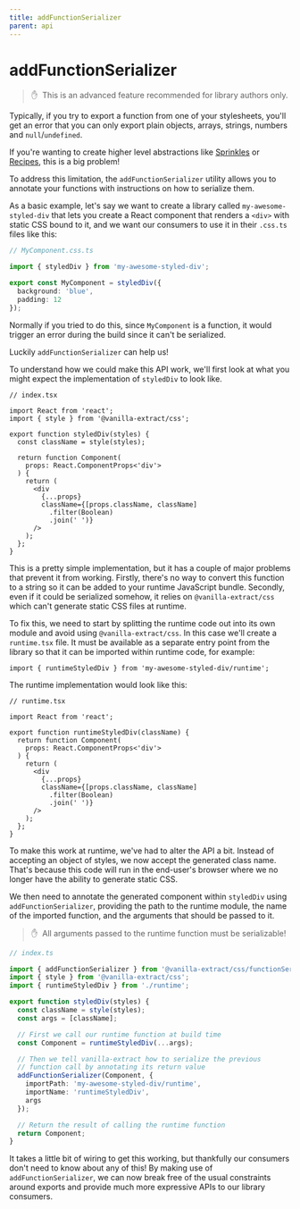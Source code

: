 ```yaml
---
title: addFunctionSerializer
parent: api
---
```


# addFunctionSerializer

> ✋&nbsp;&nbsp;This is an advanced feature recommended for library authors only.

Typically, if you try to export a function from one of your stylesheets, you'll get an error that you can only export plain objects, arrays, strings, numbers and `null`/`undefined`.

If you're wanting to create higher level abstractions like [Sprinkles](/documentation/packages/sprinkles) or [Recipes](/documentation/packages/recipes), this is a big problem!

To address this limitation, the `addFunctionSerializer` utility allows you to annotate your functions with instructions on how to serialize them.

As a basic example, let's say we want to create a library called `my-awesome-styled-div` that lets you create a React component that renders a `<div>` with static CSS bound to it, and we want our consumers to use it in their `.css.ts` files like this:

```ts
// MyComponent.css.ts

import { styledDiv } from 'my-awesome-styled-div';

export const MyComponent = styledDiv({
  background: 'blue',
  padding: 12
});
```

Normally if you tried to do this, since `MyComponent` is a function, it would trigger an error during the build since it can't be serialized.

Luckily `addFunctionSerializer` can help us!

To understand how we could make this API work, we'll first look at what you might expect the implementation of `styledDiv` to look like.

```tsx
// index.tsx

import React from 'react';
import { style } from '@vanilla-extract/css';

export function styledDiv(styles) {
  const className = style(styles);

  return function Component(
    props: React.ComponentProps<'div'>
  ) {
    return (
      <div
        {...props}
        className={[props.className, className]
          .filter(Boolean)
          .join(' ')}
      />
    );
  };
}
```

This is a pretty simple implementation, but it has a couple of major problems that prevent it from working. Firstly, there's no way to convert this function to a string so it can be added to your runtime JavaScript bundle. Secondly, even if it could be serialized somehow, it relies on `@vanilla-extract/css` which can't generate static CSS files at runtime.

To fix this, we need to start by splitting the runtime code out into its own module and avoid using `@vanilla-extract/css`. In this case we'll create a `runtime.tsx` file. It must be available as a separate entry point from the library so that it can be imported within runtime code, for example:

```tsx
import { runtimeStyledDiv } from 'my-awesome-styled-div/runtime';
```

The runtime implementation would look like this:

```tsx
// runtime.tsx

import React from 'react';

export function runtimeStyledDiv(className) {
  return function Component(
    props: React.ComponentProps<'div'>
  ) {
    return (
      <div
        {...props}
        className={[props.className, className]
          .filter(Boolean)
          .join(' ')}
      />
    );
  };
}
```

To make this work at runtime, we've had to alter the API a bit. Instead of accepting an object of styles, we now accept the generated class name. That's because this code will run in the end-user's browser where we no longer have the ability to generate static CSS.

We then need to annotate the generated component within `styledDiv` using `addFunctionSerializer`, providing the path to the runtime module, the name of the imported function, and the arguments that should be passed to it.

> ✋&nbsp;&nbsp;All arguments passed to the runtime function must be serializable!

```ts
// index.ts

import { addFunctionSerializer } from '@vanilla-extract/css/functionSerializer';
import { style } from '@vanilla-extract/css';
import { runtimeStyledDiv } from './runtime';

export function styledDiv(styles) {
  const className = style(styles);
  const args = [className];

  // First we call our runtime function at build time
  const Component = runtimeStyledDiv(...args);

  // Then we tell vanilla-extract how to serialize the previous
  // function call by annotating its return value
  addFunctionSerializer(Component, {
    importPath: 'my-awesome-styled-div/runtime',
    importName: 'runtimeStyledDiv',
    args
  });

  // Return the result of calling the runtime function
  return Component;
}
```

It takes a little bit of wiring to get this working, but thankfully our consumers don't need to know about any of this! By making use of `addFunctionSerializer`, we can now break free of the usual constraints around exports and provide much more expressive APIs to our library consumers.
